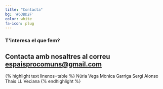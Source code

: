 ```yaml
---
title: "Contacta"
bg: '#63BD2F'
color: white
fa-icon: plug
---
```


### T'interesa el que fem? 

## Contacta amb nosaltres al correu espaisprocomuns@gmail.com

{% highlight text linenos=table %}
Núria Vega
Mònica Garriga
Sergi Alonso
Thais Ll. Veciana 
{% endhighlight %}
